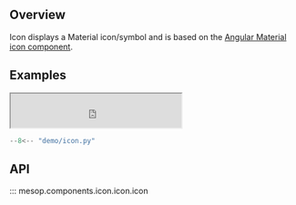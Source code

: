 ## Overview

Icon displays a Material icon/symbol and is based on the [Angular Material icon component](https://material.angular.io/components/icon/overview).

## Examples

<iframe class="component-demo" src="https://mesop-y677hytkra-uc.a.run.app/icon" style="height: 60px"></iframe>

```python
--8<-- "demo/icon.py"
```

## API

::: mesop.components.icon.icon.icon
